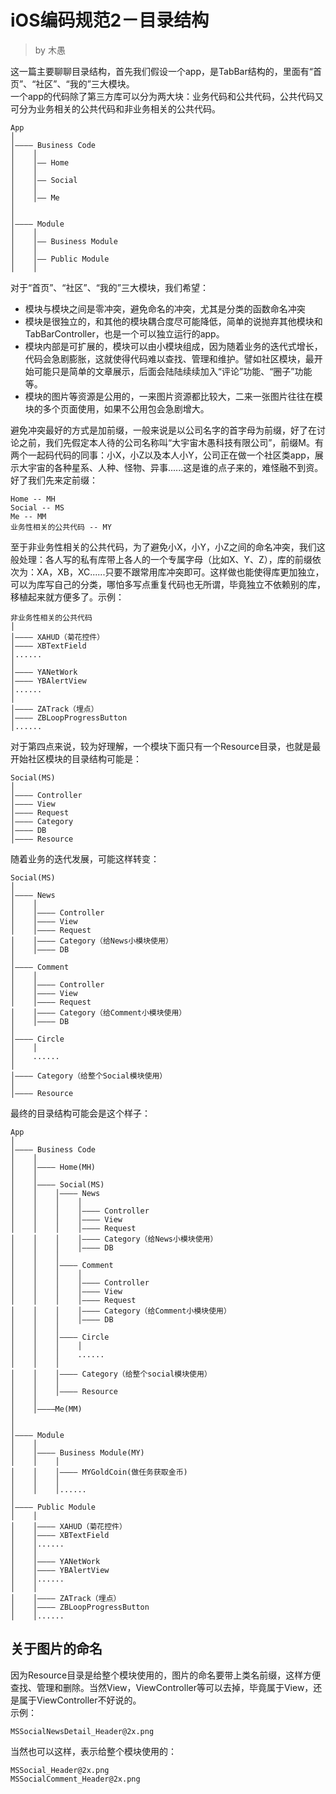 # iOS编码规范2－目录结构

> by 木愚

这一篇主要聊聊目录结构，首先我们假设一个app，是TabBar结构的，里面有“首页”、“社区”、“我的”三大模块。  
一个app的代码除了第三方库可以分为两大块：业务代码和公共代码，公共代码又可分为业务相关的公共代码和非业务相关的公共代码。

```
App
│
│———— Business Code
│    │
│    │—— Home
│    │    
│    │—— Social
│    │ 
│    │—— Me
│ 
│ 
│———— Module
│    │ 
│    │—— Business Module
│    │ 
│    │—— Public Module
│    │
```

对于“首页”、“社区”、“我的”三大模块，我们希望：

* 模块与模块之间是零冲突，避免命名的冲突，尤其是分类的函数命名冲突
* 模块是很独立的，和其他的模块耦合度尽可能降低，简单的说抛弃其他模块和TabBarController，也是一个可以独立运行的app。
* 模块内部是可扩展的，模块可以由小模块组成，因为随着业务的迭代式增长，代码会急剧膨胀，这就使得代码难以查找、管理和维护。譬如社区模块，最开始可能只是简单的文章展示，后面会陆陆续续加入“评论”功能、“圈子”功能等。
* 模块的图片等资源是公用的，一来图片资源都比较大，二来一张图片往往在模块的多个页面使用，如果不公用包会急剧增大。

避免冲突最好的方式是加前缀，一般来说是以公司名字的首字母为前缀，好了在讨论之前，我们先假定本人待的公司名称叫“大宇宙木愚科技有限公司”，前缀M。有两个一起码代码的同事：小X，小Z以及本人小Y，公司正在做一个社区类app，展示大宇宙的各种星系、人种、怪物、异事......这是谁的点子来的，难怪融不到资。  
好了我们先来定前缀：

```
Home -- MH
Social -- MS
Me -- MM
业务性相关的公共代码 -- MY
```

至于非业务性相关的公共代码，为了避免小X，小Y，小Z之间的命名冲突，我们这般处理：各人写的私有库带上各人的一个专属字母（比如X、Y、Z），库的前缀依次为：XA，XB，XC......只要不跟常用库冲突即可。这样做也能使得库更加独立，可以为库写自己的分类，哪怕多写点重复代码也无所谓，毕竟独立不依赖别的库，移植起来就方便多了。示例：

```
非业务性相关的公共代码
│  
│———— XAHUD（菊花控件）
│———— XBTextField
│......
│
│———— YANetWork
│———— YBAlertView
│......
│
│———— ZATrack（埋点）
│———— ZBLoopProgressButton
│......
```

对于第四点来说，较为好理解，一个模块下面只有一个Resource目录，也就是最开始社区模块的目录结构可能是：

```
Social(MS)
│
│———— Controller
│———— View
│———— Request
│———— Category
│———— DB
│———— Resource
```

随着业务的迭代发展，可能这样转变：

```
Social(MS)
│
│———— News
│    │
│    │———— Controller
│    │———— View
│    │———— Request
│    │———— Category（给News小模块使用）
│    │———— DB
│    
│———— Comment
│    │
│    │———— Controller
│    │———— View
│    │———— Request
│    │———— Category（给Comment小模块使用）
│    │———— DB
│    
│———— Circle
│    │
│    ......
│    
│———— Category（给整个Social模块使用）
│    
│———— Resource
```

最终的目录结构可能会是这个样子：

```
App
│
│———— Business Code
│    │
│    │———— Home(MH)
│    │
│    │———— Social(MS)
│    │    │———— News
│    │    │    │
│    │    │    │———— Controller
│    │    │    │———— View
│    │    │    │———— Request
│    │    │    │———— Category（给News小模块使用）
│    │    │    │———— DB
│    │    │
│    │    │———— Comment
│    │    │    │
│    │    │    │———— Controller
│    │    │    │———— View
│    │    │    │———— Request
│    │    │    │———— Category（给Comment小模块使用）
│    │    │    │———— DB
│    │    │    
│    │    │———— Circle
│    │    │    │
│    │    │    ......
│    │    │    
│    │    │———— Category（给整个social模块使用）
│    │    │    
│    │    │———— Resource
│    │
│    │————Me(MM)
│
│
│———— Module
│    │
│    │———— Business Module(MY)
│    │    │
│    │    │———— MYGoldCoin(做任务获取金币)
│    │    │
│    │    │......
│
│———— Public Module
│    │  
│    │———— XAHUD（菊花控件）
│    │———— XBTextField
│    │......
│    │
│    │———— YANetWork
│    │———— YBAlertView
│    │......
│    │
│    │———— ZATrack（埋点）
│    │———— ZBLoopProgressButton
│    │......
```

## 关于图片的命名

因为Resource目录是给整个模块使用的，图片的命名要带上类名前缀，这样方便查找、管理和删除。当然View，ViewController等可以去掉，毕竟属于View，还是属于ViewController不好说的。  
示例：

```
MSSocialNewsDetail_Header@2x.png
```

当然也可以这样，表示给整个模块使用的：

```
MSSocial_Header@2x.png
MSSocialComment_Header@2x.png
```



